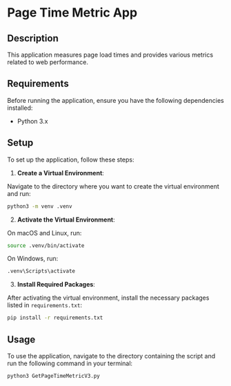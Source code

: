 # Page Time Metric App

## Description

This application measures page load times and provides various metrics related to web performance.

## Requirements

Before running the application, ensure you have the following dependencies installed:

- Python 3.x

## Setup

To set up the application, follow these steps:


1. **Create a Virtual Environment**:

Navigate to the directory where you want to create the virtual environment and run:

```bash
python3 -m venv .venv
```

2. **Activate the Virtual Environment**:

On macOS and Linux, run:

```bash
source .venv/bin/activate
```

On Windows, run:

```bash
.venv\Scripts\activate
```

3. **Install Required Packages**:

After activating the virtual environment, install the necessary packages listed in `requirements.txt`:

```bash
pip install -r requirements.txt
```

## Usage

To use the application, navigate to the directory containing the script and run the following command in your terminal:

```bash
python3 GetPageTimeMetricV3.py
```
